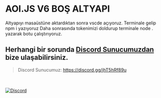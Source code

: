 # AOI.JS V6 BOŞ ALTYAPI
Altyapıyı masaüstüne aktardıktan sonra vscde açıyoruz.
Terminale gelip npm i yazıyoruz
Daha sonrasında tokenimizi doldurup terminale node . yazarak botu çalıştırıyoruz.

## Herhangi bir sorunda [Discord Sunucumuzdan](https://discord.gg/jhT5hRf89u) bize ulaşabilirsiniz.
> Discord Sunucumuz:
> https://discord.gg/jhT5hRf89u

<br> </br>
[![Discord](https://api.weblutions.com/discord/invite/jhT5hRf89u/)](https://discord.gg/jhT5hRf89u)
<br> </br> 
